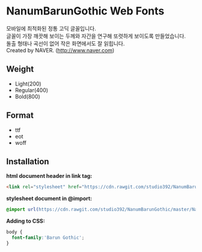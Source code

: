 # NanumBarunGothic Web Fonts

모바일에 최적화된 정통 고딕 글꼴입니다.<br />
글꼴이 가장 깨끗해 보이는 두께와 자간을 연구해 또렷하게 보이도록 만들었습니다.<br />
돌출 형태나 곡선이 없어 작은 화면에서도 잘 읽힙니다.<br />
Created by NAVER. (http://www.naver.com)

## Weight

- Light(200)
- Regular(400)
- Bold(800)

## Format

- ttf
- eot
- woff

## Installation

**html document header in link tag:**

```html
<link rel="stylesheet" href="https://cdn.rawgit.com/studio392/NanumBarunGothic/master/NanumBarunGothic.css" />
```

**stylesheet document in @import:**

```css
@import url(https://cdn.rawgit.com/studio392/NanumBarunGothic/master/NanumBarunGothic.css);
```

**Adding to CSS:**

```css
body {
  font-family:'Barun Gothic';
}
```
